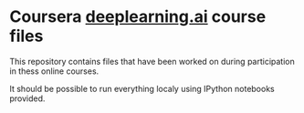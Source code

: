# Coursera [deeplearning.ai](https://www.deeplearning.ai) course files

This repository contains files that have been worked on during participation in thess online courses. 

It should be possible to run everything localy using IPython notebooks provided.
